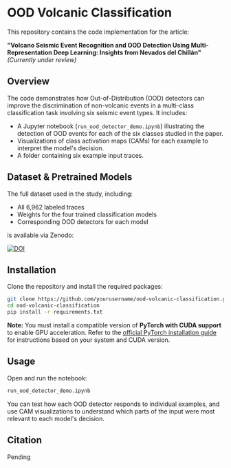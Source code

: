 # OOD Volcanic Classification

This repository contains the code implementation for the article:

**"Volcano Seismic Event Recognition and OOD Detection Using Multi-Representation Deep Learning: Insights from Nevados del Chillán"**  
*(Currently under review)*

## Overview

The code demonstrates how Out-of-Distribution (OOD) detectors can improve the discrimination of non-volcanic events in a multi-class classification task involving six seismic event types. It includes:

- A Jupyter notebook (`run_ood_detector_demo.ipynb`) illustrating the detection of OOD events for each of the six classes studied in the paper.
- Visualizations of class activation maps (CAMs) for each example to interpret the model's decision.
- A folder containing six example input traces.

## Dataset & Pretrained Models

The full dataset used in the study, including:

- All 6,962 labeled traces  
- Weights for the four trained classification models  
- Corresponding OOD detectors for each model  

is available via Zenodo:

[![DOI](https://zenodo.org/badge/DOI/10.5281/zenodo.15461242.svg)](https://doi.org/10.5281/zenodo.15461242)

## Installation

Clone the repository and install the required packages:

```bash
git clone https://github.com/yourusername/ood-volcanic-classification.git
cd ood-volcanic-classification
pip install -r requirements.txt
```

**Note:** You must install a compatible version of **PyTorch with CUDA support** to enable GPU acceleration. Refer to the [official PyTorch installation guide](https://pytorch.org/get-started/locally/) for instructions based on your system and CUDA version.

## Usage

Open and run the notebook:
```bash
run_ood_detector_demo.ipynb
```
You can test how each OOD detector responds to individual examples, and use CAM visualizations to understand which parts of the input were most relevant to each model's decision.

## Citation

Pending


